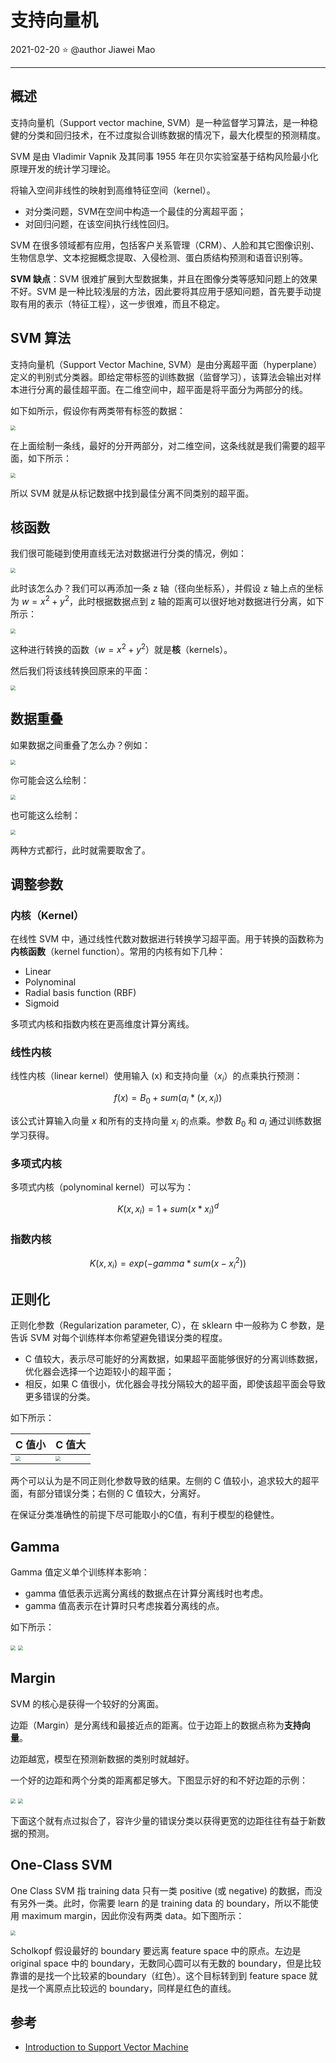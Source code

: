 # 支持向量机

2021-02-20 ⭐
@author Jiawei Mao

***

## 概述

支持向量机（Support vector machine, SVM）是一种监督学习算法，是一种稳健的分类和回归技术，在不过度拟合训练数据的情况下，最大化模型的预测精度。

SVM 是由 Vladimir Vapnik 及其同事 1955 年在贝尔实验室基于结构风险最小化原理开发的统计学习理论。

将输入空间非线性的映射到高维特征空间（kernel）。

- 对分类问题，SVM在空间中构造一个最佳的分离超平面；
- 对回归问题，在该空间执行线性回归。

SVM 在很多领域都有应用，包括客户关系管理（CRM）、人脸和其它图像识别、生物信息学、文本挖掘概念提取、入侵检测、蛋白质结构预测和语音识别等。

**SVM 缺点**：SVM 很难扩展到大型数据集，并且在图像分类等感知问题上的效果不好。SVM 是一种比较浅层的方法，因此要将其应用于感知问题，首先要手动提取有用的表示（特征工程），这一步很难，而且不稳定。

## SVM 算法

支持向量机（Support Vector Machine, SVM）是由分离超平面（hyperplane）定义的判别式分类器。即给定带标签的训练数据（监督学习），该算法会输出对样本进行分离的最佳超平面。在二维空间中，超平面是将平面分为两部分的线。


如下如所示，假设你有两类带有标签的数据：

<img src="images/2019-10-30-14-30-15.png" style="zoom:50%;" />

在上面绘制一条线，最好的分开两部分，对二维空间，这条线就是我们需要的超平面，如下所示：

<img src="images/2019-10-30-14-31-21.png" style="zoom:50%;" />

所以 SVM 就是从标记数据中找到最佳分离不同类别的超平面。

## 核函数

我们很可能碰到使用直线无法对数据进行分类的情况，例如：

<img src="images/2019-10-30-14-33-46.png" style="zoom:50%;" />

此时该怎么办？我们可以再添加一条 z 轴（径向坐标系），并假设 z 轴上点的坐标为 $w=x^2+y^2$，此时根据数据点到 z 轴的距离可以很好地对数据进行分离，如下所示：

<img src="images/2019-10-30-14-37-33.png" style="zoom:50%;" />

这种进行转换的函数（$w=x^2+y^2$）就是**核**（kernels）。

然后我们将该线转换回原来的平面：

<img src="images/2019-10-30-14-45-48.png" style="zoom:50%;" />

## 数据重叠

如果数据之间重叠了怎么办？例如：

<img src="images/2019-10-30-14-47-33.png" style="zoom:50%;" />

你可能会这么绘制：

<img src="images/2019-10-30-14-48-58.png" style="zoom:50%;" />

也可能这么绘制：

<img src="images/2019-10-30-14-48-10.png" style="zoom:50%;" />

两种方式都行，此时就需要取舍了。

## 调整参数

### 内核（Kernel）
在线性 SVM 中，通过线性代数对数据进行转换学习超平面。用于转换的函数称为**内核函数**（kernel function）。常用的内核有如下几种：
- Linear
- Polynominal
- Radial basis function (RBF)
- Sigmoid

多项式内核和指数内核在更高维度计算分离线。

### 线性内核

线性内核（linear kernel）使用输入 (x) 和支持向量（$x_i$）的点乘执行预测：

$$
f(x)=B_0+sum(a_i*(x,x_i))
$$

该公式计算输入向量 $x$ 和所有的支持向量 $x_i$ 的点乘。参数 $B_0$ 和 $a_i$ 通过训练数据学习获得。

### 多项式内核

多项式内核（polynominal kernel）可以写为：

$$
K(x,x_i)=1+sum(x*x_i)^d
$$

### 指数内核

$$
K(x,x_i)=exp(-gamma*sum(x-x_i^2))
$$

## 正则化

正则化参数（Regularization parameter, C），在 sklearn 中一般称为 C 参数，是告诉 SVM 对每个训练样本你希望避免错误分类的程度。
- C 值较大，表示尽可能好的分离数据，如果超平面能够很好的分离训练数据，优化器会选择一个边距较小的超平面；
- 相反，如果 C 值很小，优化器会寻找分隔较大的超平面，即使该超平面会导致更多错误的分类。

如下所示：

|C 值小|C 值大|
|---|---|
|<img src="images/2019-10-30-15-07-27.png" style="zoom:50%;" />|<img src="images/2019-10-30-15-07-47.png" style="zoom:50%;" />|

两个可以认为是不同正则化参数导致的结果。左侧的 C 值较小，追求较大的超平面，有部分错误分类；右侧的 C 值较大，分离好。

在保证分类准确性的前提下尽可能取小的C值，有利于模型的稳健性。

## Gamma

Gamma 值定义单个训练样本影响：
- gamma 值低表示远离分离线的数据点在计算分离线时也考虑。
- gamma 值高表示在计算时只考虑挨着分离线的点。

如下所示：

<img src="images/2019-10-30-15-14-44.png" style="zoom:50%;" />

<img src="images/2019-10-30-15-15-03.png" style="zoom:50%;" />

## Margin

SVM 的核心是获得一个较好的分离面。

边距（Margin）是分离线和最接近点的距离。位于边距上的数据点称为**支持向量**。

边距越宽，模型在预测新数据的类别时就越好。

一个好的边距和两个分类的距离都足够大。下图显示好的和不好边距的示例：

<img src="images/2019-10-30-15-17-58.png" style="zoom:50%;" />

<img src="images/2019-10-30-15-18-16.png" style="zoom:50%;" />

下面这个就有点过拟合了，容许少量的错误分类以获得更宽的边距往往有益于新数据的预测。

## One-Class SVM

One Class SVM 指 training data 只有一类 positive (或 negative) 的数据，而没有另外一类。此时，你需要 learn 的是 training data 的 boundary，所以不能使用 maximum margin，因此你没有两类 data。如下图所示：

<img src="images/2019-12-31-09-25-32.png" style="zoom:50%;" />

Scholkopf 假设最好的 boundary 要远离 feature space 中的原点。左边是 original space 中的 boundary，无数同心圆可以有无数的 boundary，但是比较靠谱的是找一个比较紧的boundary（红色）。这个目标转到到 feature space 就是找一个离原点比较远的 boundary，同样是红色的直线。

## 参考

- [Introduction to Support Vector Machine](https://ai.plainenglish.io/introduction-to-support-vector-machine-svm-cd0759098471)